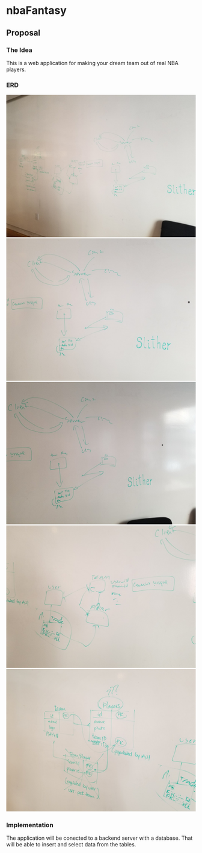 # nbaFantasy

## Proposal

### The Idea

This is a web application for making your dream team out of real NBA players.

### ERD

![ERD1](public/images/erd1.jpg)
![ERD2](public/images/erd2.jpg)
![ERD3](public/images/erd3.jpg)
![ERD4](public/images/erd4.jpg)
![ERD5](public/images/erd5.jpg)

### Implementation

The application will be conected to a backend server with a database. That will be able to insert and select data from the tables.